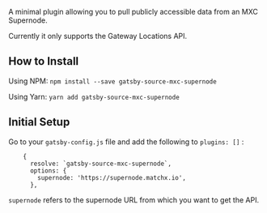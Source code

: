 A minimal plugin allowing you to pull publicly accessible data from an MXC Supernode.

Currently it only supports the Gateway Locations API.

## How to Install

Using NPM:
`npm install --save gatsby-source-mxc-supernode`

Using Yarn:
`yarn add gatsby-source-mxc-supernode`

## Initial Setup

Go to your `gatsby-config.js` file and add the following to `plugins: []` :

```
    {
      resolve: `gatsby-source-mxc-supernode`,
      options: {
        supernode: 'https://supernode.matchx.io',
      },
```

`supernode` refers to the supernode URL from which you want to get the API.
